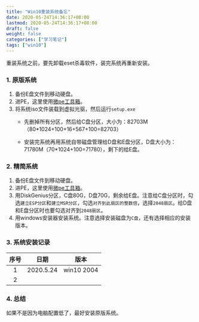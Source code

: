 ```yaml
---
title: "Win10重装系统备忘"
date: 2020-05-24T14:36:17+08:00
lastmod: 2020-05-24T14:36:17+08:00
draft: false
weight: false
categories: ["学习笔记"]
tags: ["win10"]
---
```


 重装系统之前，要先卸载eset杀毒软件，装完系统再重新安装。

### 1. 原版系统

1. 备份E盘文件到移动硬盘。
2. 进PE，这里使用[微pe工具箱](http://www.wepe.com.cn/)。
3. 将系统iso文件装载到虚拟光驱，然后运行`setup.exe`
   + 先删掉所有分区，然后给C盘分区，大小为：82703M（80*1024+100+16+567+100=82703）

   + 安装完系统再用系统自带磁盘管理给D盘和E盘分区，D盘大小为：71780M（70*1024+100=71780），剩下的给E盘。

### 2. 精简系统

1. 备份E盘文件到移动硬盘。
2. 进PE，这里使用[微pe工具箱](http://www.wepe.com.cn/)。
3. 用DiskGenius分区，C盘80G，D盘70G，剩余给E盘。注意给C盘分区时，勾选`建立ESP分区`和`建立MSR分区`，勾选`对齐到此扇区的整数倍`，选择`2048扇区`。给D盘和E盘分区时也要勾选对齐到`2048扇区`。
4. 用windows安装器安装系统。注意选择安装磁盘为`C盘`，还有选择相应的安装版本。

### 3. 系统安装记录

| 序号 |   日期    |    版本    |
| :--: | :-------: | :--------: |
|  1   | 2020.5.24 | win10 2004 |
|  2   |           |            |

### 4. 总结

如果不是因为电脑配置低了，最好安装原版系统。
